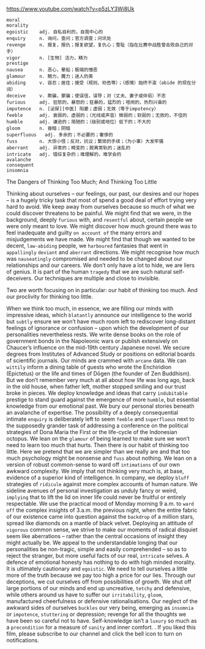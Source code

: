 https://www.youtube.com/watch?v=p5zLY3Wi8Uk 

```
moral  
morality  
egoistic    adj. 自私自利的，自我中心的
enquiry     n. 询问，查问；官方调查；问讯处
revenge     n. 报复，报仇；报复欲望，复仇心；雪耻（指在比赛中战胜曾击败自己的对手）
vigor       n. [生物] 活力，精力  
prestige  
nausea      n. 恶心，晕船；极端的憎恶
glamour     n. 魅力，魔力；迷人的美
abiding     v. 容忍；居住；接受（规则、劝告等）；（感情）始终不渝（abide 的现在分词）    
deceive     v. 欺骗，蒙骗；使误信，误导；对（丈夫、妻子或伴侣）不忠  
furious     adj. 狂怒的，暴怒的；狂暴的，猛烈的；喧闹的，热烈兴奋的
impotence   n. [泌尿][中医] 阳萎；虚弱；无效（等于impotency）
feeble      adj. 衰弱的，虚弱的；（光线或声音）微弱的；软弱的；无效的，不佳的  
humble      adj. 谦逊的；简陋的；（级别或地位）低下的；不大的
gloom       n. 昏暗；阴暗
superfluous   adj. 多余的；不必要的；奢侈的
fuss        n. 大惊小怪；反对，抗议；繁琐的手续；（为小事）大发牢骚  
aberrant    adj. 异常的；畸变的；脱离常轨的；迷乱的    
intricate   adj. 错综复杂的；难理解的，难学会的
avalanche  
consequent    
insomnia    
```

The Dangers of Thinking Too Much; And Thinking Too Little 

Thinking about ourselves – our feelings, our past, our desires and our hopes – is a hugely tricky task that most of spend a good deal of effort trying very hard to avoid. We keep away from ourselves because so much of what we could discover threatens to be painful. We might find that we were, in the background, deeply `furious` with, and `resentful` about, certain people we were only meant to love. We might discover how much ground there was to feel inadequate and guilty `on account of` the many errors and misjudgements we have made. We might find that though we wanted to be decent, `law-abiding` people, we `harboured` fantasies that went in `appallingly` `deviant` and `aberrant` directions. We might recognise how much was `nauseatingly` compromised and needed to be changed about our relationships and our careers. We don’t only have a lot to hide, we are liers of genius. It is part of the human `tragedy` that we are such natural self-deceivers. Our techniques are multiple and close to invisible. 

Two are worth focusing on in particular: our habit of thinking too much. And our proclivity for thinking too little. 

When we think too much, in essence, we are filling our minds with impressive ideas, which `blatantly` announce our intelligence to the world but `subtly` ensure we won’t have much room left to rediscover long-distant feelings of ignorance or confusion – upon which the development of our personalities nevertheless rests. We write dense books on the role of government bonds in the Napoleonic wars or publish extensively on Chaucer’s influence on the mid-19th century Japanese novel. We secure degrees from Institutes of Advanced Study or positions on editorial boards of scientific journals. Our minds are crammed with `arcane` data. We can `wittily` inform a dining table of guests who wrote the Enchiridion (Epictetus) or the life and times of Dōgen (the founder of Zen Buddhism). But we don’t remember very much at all about how life was long ago, back in the old house, when father left, mother stopped smiling and our trust broke in pieces. We deploy knowledge and ideas that carry `indubitable` prestige to stand guard against the emergence of more `humble`, but essential knowledge from our emotional past. We bury our personal stories beneath an avalanche of expertise. The possibility of a deeply consequential intimate `enquiry` is deliberately left to seem `feeble` and `superfluous` next to the supposedly grander task of addressing a conference on the political strategies of Dona Maria the First or the life-cycle of the Indonesian octopus. We lean on the `glamour` of being learned to make sure we won’t need to learn too much that hurts. Then there is our habit of thinking too little. Here we pretend that we are simpler than we really are and that too much psychology might be nonsense and `fuss` about nothing. We lean on a version of robust common-sense to ward off `intimations` of our own awkward complexity. We imply that not thinking very much is, at base, evidence of a superior kind of intelligence. In company, we deploy `bluff` strategies of `ridicule` against more complex accounts of human nature. We sideline avenues of personal investigation as unduly fancy or weird, `implying` that to lift the lid on inner life could never be fruitful or entirely respectable. We use the practical mood of Monday morning 9 a.m. to `ward off` the complex insights of 3.a.m. the previous night, when the entire fabric of our existence came into question against the `backdrop` of a million stars, spread like diamonds on a mantle of black velvet. Deploying an attitude of `vigorous` common sense, we strive to make our moments of radical disquiet seem like aberrations – rather than the central occasions of insight they might actually be. We appeal to the understandable longing that our personalities be non-tragic, simple and easily comprehended – so as to reject the stranger, but more useful facts of our real, `intricate` selves. A defence of emotional honesty has nothing to do with high minded morality. It is ultimately cautionary and `egoistic`. We need to tell ourselves a little more of the truth because we pay too high a price for our lies. Through our deceptions, we cut ourselves off from possibilities of growth. We shut off large portions of our minds and end up uncreative, `tetchy` and defensive, while others around us have to suffer our `irritability`, `gloom`, manufactured cheerfulness or defensive rationalisations. Our neglect of the awkward sides of ourselves `buckles` our very being, emerging as `insomnia` or `impotence`, `stuttering` or depression; revenge for all the thoughts we have been so careful not to have. Self-knowledge isn’t a `luxury` so much as a `precondition` for a measure of `sanity` and inner comfort. . If you liked this film, please subscribe to our channel and click the bell icon to turn on notifications. 